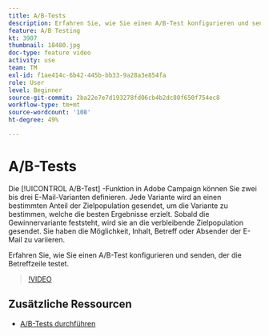 ```yaml
---
title: A/B-Tests
description: Erfahren Sie, wie Sie einen A/B-Test konfigurieren und senden, der die Betreffzeile testet.
feature: A/B Testing
kt: 3907
thumbnail: 18480.jpg
doc-type: feature video
activity: use
team: TM
exl-id: f1ae414c-6b42-445b-bb33-9a28a3e854fa
role: User
level: Beginner
source-git-commit: 2ba22e7e7d193278fd06cb4b2dc80f650f754ec8
workflow-type: tm+mt
source-wordcount: '108'
ht-degree: 49%

---
```


# A/B-Tests

Die [!UICONTROL A/B-Test] -Funktion in Adobe Campaign können Sie zwei bis drei E-Mail-Varianten definieren. Jede Variante wird an einen bestimmten Anteil der Zielpopulation gesendet, um die Variante zu bestimmen, welche die besten Ergebnisse erzielt. Sobald die Gewinnervariante feststeht, wird sie an die verbleibende Zielpopulation gesendet. Sie haben die Möglichkeit, Inhalt, Betreff oder Absender der E-Mail zu variieren.

Erfahren Sie, wie Sie einen A/B-Test konfigurieren und senden, der die Betreffzeile testet.

>[!VIDEO](https://video.tv.adobe.com/v/18480?quality=12)

## Zusätzliche Ressourcen

* [A/B-Tests durchführen](https://experienceleague.adobe.com/docs/campaign-standard/using/communication-channels/email-messages/designing-an-a-b-test-email.html)
